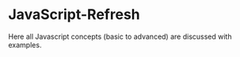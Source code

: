 # JavaScript-Refresh
Here all Javascript concepts (basic to advanced) are discussed with examples. 
